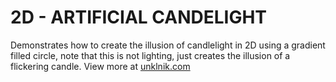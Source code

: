 
# 2D - ARTIFICIAL CANDELIGHT
Demonstrates how to create the illusion of candlelight in 2D using a gradient filled circle, note that this is not lighting, just creates the illusion of a flickering candle. View more at [unklnik.com](https://unklnik.com/)


